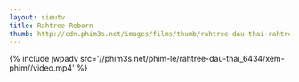```yaml
---
layout: sieutv
title: Rahtree Reborn
thumb: http://cdn.phim3s.net/images/films/thumb/rahtree-dau-thai-rahtree-reborn-2009.jpg
---
```

{% include jwpadv src='//phim3s.net/phim-le/rahtree-dau-thai_6434/xem-phim//video.mp4' %}